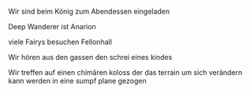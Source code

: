 Wir sind beim König zum Abendessen eingeladen

Deep Wanderer ist Anarion

viele Fairys besuchen Fellonhall

Wir hören aus den gassen den schrei eines kindes

Wir treffen auf einen chimären koloss der das terrain um sich verändern kann
werden in eine sumpf plane gezogen

